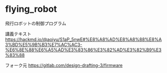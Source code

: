 # flying_robot

飛行ロボットの制御プログラム

講義テキスト
https://hackmd.io/@aoiyu/S1aP_5nwE#%E8%A8%AD%E8%A8%88%E8%A3%BD%E5%9B%B3%E7%AC%AC3-%E6%8E%88%E6%A5%AD%E3%83%86%E3%82%AD%E3%82%B9%E3%83%88

フォーク元
https://gitlab.com/design-drafting-3/firmware
